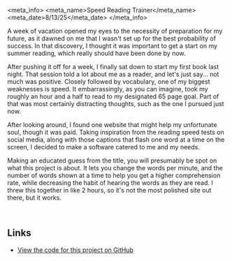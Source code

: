 <meta_info>
    <meta_name>Speed Reading Trainer</meta_name>
    <meta_date>8/13/25</meta_date>
</meta_info>

A week of vacation opened my eyes to the necessity of preparation for my future, as it dawned on me that I wasn't set up for the best probability of success. In that discovery, I thought it was important to get a start on my summer reading, which really should have been done by now.

After pushing it off for a week, I finally sat down to start my first book last night. That session told a lot about me as a reader, and let's just say... not much was positive. Closely followed by vocabulary, one of my biggest weaknesses is speed. It embarrassingly, as you can imagine, took my roughly an hour and a half to read to my designated 65 page goal. Part of that was most certainly distracting thoughts, such as the one I pursued just now.

After looking around, I found one website that might help my unfortunate soul, though it was paid. Taking inspiration from the reading speed tests on social media, along with those captions that flash one word at a time on the screen, I decided to make a software catered to me and my needs.

Making an educated guess from the title, you will presumably be spot on what this project is about. It lets you change the words per minute, and the number of words shown at a time to help you get a higher comprehension rate, while decreasing the habit of hearing the words as they are read. I threw this together in like 2 hours, so it's not the most polished site out there, but it works.

<br>

## Links
* [View the code for this project on GitHub](https://github.com/cascaade/SpeedReadingTrainer/tree/main)